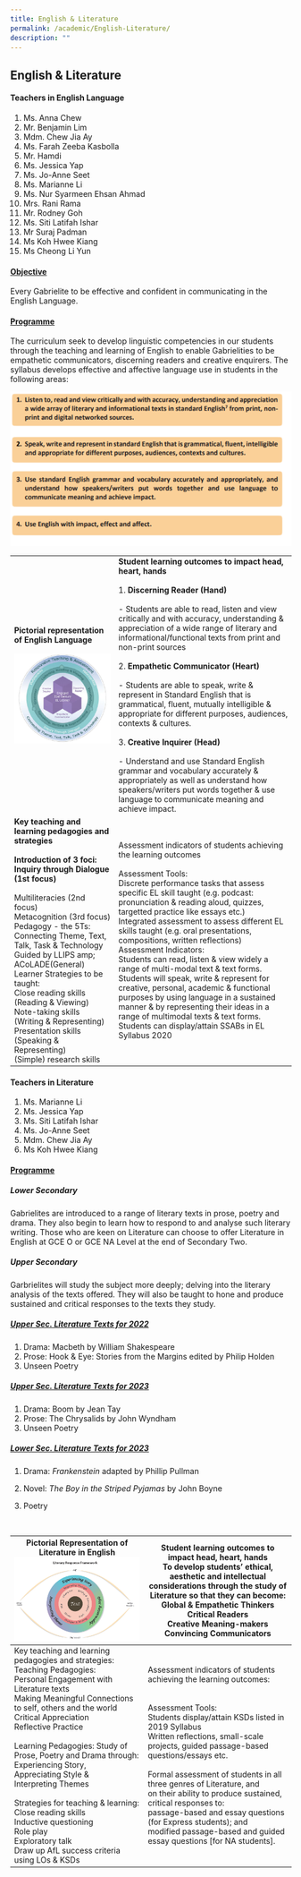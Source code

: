```yaml
---
title: English & Literature
permalink: /academic/English-Literature/
description: ""
---
```

## English & Literature 

#### Teachers in English Language

1. Ms. Anna Chew  
2. Mr. Benjamin Lim
3. Mdm. Chew Jia Ay
4. Ms. Farah Zeeba Kasbolla
5. Mr. Hamdi
6. Ms. Jessica Yap
7. Ms. Jo-Anne Seet
8. Ms. Marianne Li
9. Ms. Nur Syarmeen Ehsan Ahmad
10. Mrs. Rani Rama  
11. Mr. Rodney Goh
12. Ms. Siti Latifah Ishar
13. Mr Suraj Padman
14. Ms Koh Hwee Kiang
15. Ms Cheong Li Yun

#### **<u>Objective</u>**

Every Gabrielite to be effective and confident in communicating in the English Language.  

#### **<u>Programme</u>**

The curriculum seek to develop linguistic competencies in our students through the teaching and learning of English to enable Gabrielities to be empathetic communicators, discerning readers and creative enquirers. The syllabus develops effective and affective language use in students in the following areas:


![](/images/EL.png)

|                                                                                                                                                                                                                                                                                                                                                                                                                                                                                                                    |                                                                                                                                                                                                                                                                                                                                                                                                                                                                                                                                                                                                                                                                                                                                                                                               |
|--------------------------------------------------------------------------------------------------------------------------------------------------------------------------------------------------------------------------------------------------------------------------------------------------------------------------------------------------------------------------------------------------------------------------------------------------------------------------------------------------------------------|-----------------------------------------------------------------------------------------------------------------------------------------------------------------------------------------------------------------------------------------------------------------------------------------------------------------------------------------------------------------------------------------------------------------------------------------------------------------------------------------------------------------------------------------------------------------------------------------------------------------------------------------------------------------------------------------------------------------------------------------------------------------------------------------------|
| **Pictorial representation of English Language**<br><br>![](/images/English%20Language%20-%201.png)                                                                                                                                                                                                                                                                                                                                                                                                                                                              | **Student learning outcomes to impact head, heart, hands**<br><br>1\. **Discerning Reader (Hand)**<br><br>-	Students are able to read, listen and view critically and with accuracy, understanding & appreciation of a wide range of literary and informational/functional texts from print and non-print sources<br><br> 2\. **Empathetic Communicator (Heart)**<br><br>- Students are able to speak, write & represent in Standard English that is grammatical, fluent, mutually intelligible & appropriate for different purposes, audiences, contexts & cultures.<br><br>3\. **Creative Inquirer (Head)**<br><br>-	Understand and use Standard English grammar and vocabulary accurately & appropriately as well as understand how speakers/writers put words together & use language to communicate meaning and achieve impact. |
| **Key teaching and learning pedagogies and strategies<br><br>Introduction of 3 foci:**<br>**Inquiry through Dialogue (1st focus)**<br><br> Multiliteracies (2nd focus)<br>Metacognition (3rd focus)<br>Pedagogy - the 5Ts:<br>Connecting Theme, Text, Talk, Task & Technology<br>Guided by LLIPS amp; ACoLADE(General) Learner Strategies to be taught:<br>Close reading skills (Reading & Viewing)<br>Note-taking skills (Writing & Representing)<br>Presentation skills (Speaking & Representing)<br>(Simple) research skills | Assessment indicators of students achieving the learning outcomes<br><br>Assessment Tools:<br>Discrete performance tasks that assess specific EL skill taught (e.g. podcast: pronunciation & reading aloud, quizzes, targetted practice like essays etc.)<br>Integrated assessment to assess different EL skills taught (e.g. oral presentations, compositions, written reflections)<br>Assessment Indicators:<br>Students can read, listen & view widely a range of multi-modal text & text forms.<br>Students will speak, write & represent for creative, personal, academic & functional purposes by using language in a sustained manner & by representing their ideas in a range of multimodal texts & text forms.<br>Students can display/attain SSABs in EL Syllabus 2020              |


#### Teachers in Literature

1. Ms. Marianne Li    
2. Ms. Jessica Yap     
3. Ms. Siti Latifah Ishar
4. Ms. Jo-Anne Seet
5. Mdm. Chew Jia Ay
6. Ms Koh Hwee Kiang

#### **<u>Programme</u>**

##### **Lower Secondary**

Gabrielites are introduced to a range of literary texts in prose, poetry and drama. They also begin to learn how to respond to and analyse such literary writing. Those who are keen on Literature can choose to offer Literature in English at GCE O or GCE NA Level at the end of Secondary Two.

##### **Upper Secondary**

Garbrielites will study the subject more deeply; delving into the literary analysis of the texts offered. They will also be taught to hone and produce sustained and critical responses to the texts they study.

##### **<u>Upper Sec. Literature Texts for 2022</u>**

1.  Drama: Macbeth by William Shakespeare
2.  Prose: Hook & Eye: Stories from the Margins edited by Philip Holden
3.  Unseen Poetry

  

##### **<u>Upper Sec. Literature Texts for 2023</u>**

1.  Drama: Boom by Jean Tay
2.  Prose: The Chrysalids by John Wyndham
3.  Unseen Poetry


##### **<u>Lower Sec. Literature Texts for 2023</u>**

1. Drama: _Frankenstein_ adapted by Phillip Pullman  
    
2.  Novel: _The Boy in the Striped Pyjamas_ by John Boyne  
    
3.  Poetry

<br>

| Pictorial Representation of Literature in English<br> ![](/images/English%20Language%20-%202.png)                                                                                                                                                                                                                                                                                                                                                                                                                                                                                                                | Student learning outcomes to impact head, heart, hands<br>To develop students’ ethical, aesthetic and intellectual considerations through the study of Literature so that they can become:<br>Global & Empathetic Thinkers<br>Critical Readers<br>Creative Meaning-makers<br>Convincing Communicators                                                                                                                                                                                                                                  |
|------------------------------------------------------------------------------------------------------------------------------------------------------------------------------------------------------------------------------------------------------------------------------------------------------------------------------------------------------------------------------------------------------------------------------------------------------------------------------------------------------------------------------------------------------------------------|----------------------------------------------------------------------------------------------------------------------------------------------------------------------------------------------------------------------------------------------------------------------------------------------------------------------------------------------------------------------------------------------------------------------------------------------------------------------------------------------------------------------------------------|
| Key teaching and learning pedagogies and strategies:<br>Teaching Pedagogies:<br>Personal Engagement with Literature texts<br>Making Meaningful Connections to self, others and the world<br>Critical Appreciation<br>Reflective Practice<br><br>Learning Pedagogies: Study of Prose, Poetry and Drama through:<br>Experiencing Story,<br>Appreciating Style &<br>Interpreting Themes<br><br>Strategies for teaching & learning:<br>Close reading skills<br>Inductive questioning<br>Role play<br>Exploratory talk<br>Draw up AfL success criteria using LOs & KSDs<br> | Assessment indicators of students achieving the learning outcomes:<br><br><br>Assessment Tools:<br>Students display/attain KSDs listed in 2019 Syllabus<br>Written reflections, small-scale projects, guided passage-based questions/essays etc.<br><br>Formal assessment of students in all three genres of Literature, and<br>on their ability to produce sustained, critical responses to:<br>passage-based and essay questions (for Express students); and<br>modified passage-based and guided essay questions [for NA students]. |